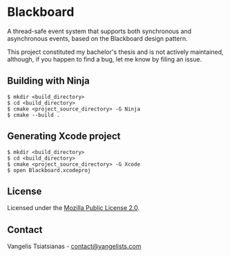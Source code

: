 Blackboard
==========

A thread-safe event system that supports both synchronous and asynchronous events, based on the Blackboard design pattern.

This project constituted my bachelor's thesis and is not actively maintained, although, if you happen to find a bug, let me know by filing an issue.

## Building with Ninja

    $ mkdir <build_directory>
    $ cd <build_directory>
    $ cmake <project_source_directory> -G Ninja
    $ cmake --build .

## Generating Xcode project

    $ mkdir <build_directory>
    $ cd <build_directory>
    $ cmake <project_source_directory> -G Xcode
    $ open Blackboard.xcodeproj

## License

Licensed under the [Mozilla Public License 2.0](LICENSE).

## Contact

Vangelis Tsiatsianas - [contact@vangelists.com](mailto:contact@vangelists.com?subject=[GitHub]%20Blackboard)

